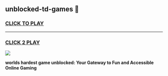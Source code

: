 
## unblocked-td-games 👋
<h3>
<a href="https://premium.freeplayer.one?title=unblocked-td-games&ref=14F">CLICK TO PLAY</a></h3>
<hr>

<h3>
<a href="https://premium.freeplayer.one?title=unblocked-td-games&ref=14F">CLICK 2 PLAY</a>
  
</h3>

<a href="https://premium.freeplayer.one?title=unblocked-td-games&ref=12F/"><img src="https://clearcache.store/games.png"></a>


**worlds hardest game unblocked: Your Gateway to Fun and Accessible Online Gaming**
